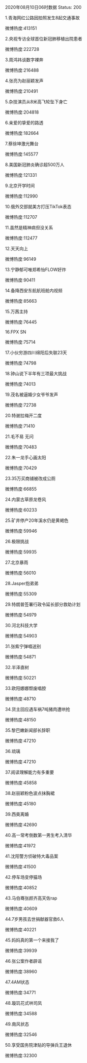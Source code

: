 2020年08月10日06时数据
Status: 200

1.青海网红公路因拍照发生8起交通事故

微博热度:413151

2.央视专访全球首位新冠肺移植出院患者

微博热度:222728

3.周鸿祎谈数字裸奔

微博热度:216488

4.张亮为赵丽颖发声

微博热度:210491

5.杂技演员从8米高飞轮坠下身亡

微博热度:204818

6.亲爱的挚爱的路透

微博热度:182664

7.蔡徐坤激光舞台

微博热度:145577

8.美国新冠肺炎确诊超500万人

微博热度:121331

9.北京开学时间

微博热度:112990

10.俄外交部就美方打压TikTok表态

微博热度:112707

11.虽然是精神病但没关系

微博热度:112477

12.天天向上

微博热度:96149

13.宁静郁可唯郑希怡FLOW好炸

微博热度:90411

14.备降西安东航航班舱内视频

微博热度:85663

15.万茜主持

微博热度:76445

16.FPX SN

微博热度:75714

17.小伙穷游四川绵阳后失联23天

微博热度:74798

18.钟山说下半年有三项最大挑战

微博热度:74013

19.茂名被逼婚少女爷爷发声

微博热度:72738

20.特谢拉梅开二度

微博热度:71410

21.毛不易 无问

微博热度:70483

22.朱一龙手心画太阳

微博热度:70429

23.35万买商铺被改成公厕

微博热度:66855

24.内蒙古草原龙卷风

微博热度:60233

25.矿井停产20年溪水仍是黄褐色

微博热度:59946

26.极限挑战

微博热度:59935

27.北京暴雨

微博热度:56010

28.Jasper抱弟弟

微博热度:55309

29.特朗普签署行政令延长部分救助计划

微博热度:54979

30.河北科技大学

微博热度:54903

31.张紫宁弹唱送别

微博热度:54871

32.半泽直树

微博热度:50221

33.欧阳娜娜颓废唱腔

微博热度:48710

34.货主回应遇车祸7吨猪肉遭哄抢

微博热度:48150

35.黎巴嫩新闻部长辞职

微博热度:47210

36.琉璃

微博热度:47210

37.阅读理解能力有多重要

微博热度:45858

38.赵丽颖粉色波点抹胸裙

微博热度:45180

39.西奥离婚

微博热度:42690

40.高一常考倒数第一男生考入清华

微博热度:41972

41.沈阳警方侦破特大毒品案

微博热度:41500

42.停车场变停猫场

微博热度:40852

43.马伯骞张颜齐高天佐rap

微博热度:40609

44.7岁男孩去世捐献器官救6人

微博热度:40221

45.妈妈真的第一个来接我了

微博热度:39939

46.张公案作者辟谣

微博热度:38960

47.4AM状态

微博热度:34771

48.璇玑花式哄司凤

微博热度:34588

49.南风状态

微博热度:32546

50.享受国务院津贴的导弹兵王退休

微博热度:32300

